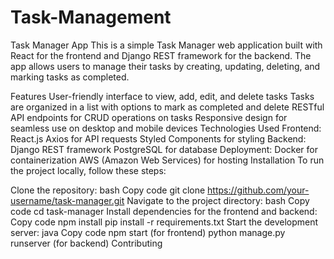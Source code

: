 # Task-Management
Task Manager App
This is a simple Task Manager web application built with React for the frontend and Django REST framework for the backend. The app allows users to manage their tasks by creating, updating, deleting, and marking tasks as completed.

Features
User-friendly interface to view, add, edit, and delete tasks
Tasks are organized in a list with options to mark as completed and delete
RESTful API endpoints for CRUD operations on tasks
Responsive design for seamless use on desktop and mobile devices
Technologies Used
Frontend:
React.js
Axios for API requests
Styled Components for styling
Backend:
Django REST framework
PostgreSQL for database
Deployment:
Docker for containerization
AWS (Amazon Web Services) for hosting
Installation
To run the project locally, follow these steps:

Clone the repository:
bash
Copy code
git clone https://github.com/your-username/task-manager.git
Navigate to the project directory:
bash
Copy code
cd task-manager
Install dependencies for the frontend and backend:
Copy code
npm install
pip install -r requirements.txt
Start the development server:
java
Copy code
npm start (for frontend)
python manage.py runserver (for backend)
Contributing
